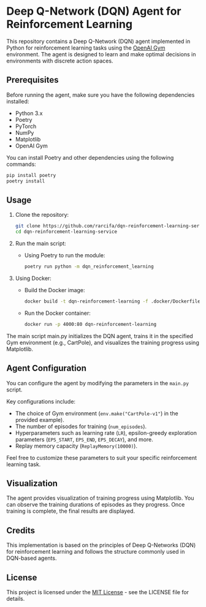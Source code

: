 # Deep Q-Network (DQN) Agent for Reinforcement Learning

This repository contains a Deep Q-Network (DQN) agent implemented in Python for reinforcement learning tasks using the [OpenAI Gym](https://github.com/openai/gym) environment. The agent is designed to learn and make optimal decisions in environments with discrete action spaces.

## Prerequisites

Before running the agent, make sure you have the following dependencies installed:

- Python 3.x
- Poetry
- PyTorch
- NumPy
- Matplotlib
- OpenAI Gym

You can install Poetry and other dependencies using the following commands:

```bash
pip install poetry
poetry install
```

## Usage

1. Clone the repository:

   ```bash
   git clone https://github.com/rarcifa/dqn-reinforcement-learning-service
   cd dqn-reinforcement-learning-service
   ```

2. Run the main script:

   - Using Poetry to run the module:

     ```bash
     poetry run python -m dqn_reinforcement_learning
     ```

3. Using Docker:

   - Build the Docker image:

     ```bash
     docker build -t dqn-reinforcement-learning -f .docker/Dockerfile .
     ```

   - Run the Docker container:

     ```bash
     docker run -p 4000:80 dqn-reinforcement-learning
     ```

The main script main.py initializes the DQN agent, trains it in the specified Gym environment (e.g., CartPole), and visualizes the training progress using Matplotlib.

## Agent Configuration

You can configure the agent by modifying the parameters in the `main.py` script.

Key configurations include:

- The choice of Gym environment (`env.make("CartPole-v1"`) in the provided example).
- The number of episodes for training (`num_episodes`).
- Hyperparameters such as learning rate (`LR`), epsilon-greedy exploration parameters (`EPS_START`, `EPS_END`, `EPS_DECAY`), and more.
- Replay memory capacity (`ReplayMemory(10000)`).

Feel free to customize these parameters to suit your specific reinforcement learning task.

## Visualization

The agent provides visualization of training progress using Matplotlib. You can observe the training durations of episodes as they progress. Once training is complete, the final results are displayed.

## Credits

This implementation is based on the principles of Deep Q-Networks (DQN) for reinforcement learning and follows the structure commonly used in DQN-based agents.

## License

This project is licensed under the [MIT License](https://opensource.org/license/mit/) - see the LICENSE file for details.
